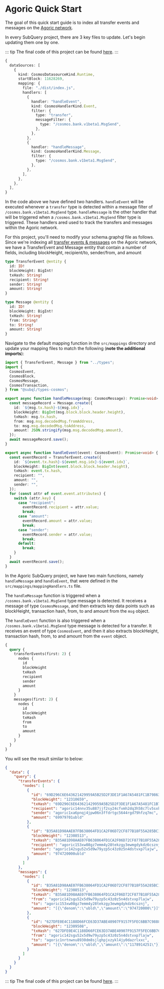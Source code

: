# Agoric Quick Start

The goal of this quick start guide is to index all transfer events and messages on the [Agoric network](https://agoric.com/).

<!-- @include: ../snippets/cosmos-quickstart-reference.md -->

In every SubQuery project, there are 3 key files to update. Let's begin updating them one by one.

::: tip
The final code of this project can be found [here](https://github.com/subquery/cosmos-subql-starter/tree/main/Agoric/agoric-starter).
:::

<!-- @include: ../snippets/cosmos-manifest-intro.md#level2 -->

```ts
{
  dataSources: [
    {
      kind: CosmosDatasourceKind.Runtime,
      startBlock: 11628269,
      mapping: {
        file: "./dist/index.js",
        handlers: [
          {
            handler: "handleEvent",
            kind: CosmosHandlerKind.Event,
            filter: {
              type: "transfer",
              messageFilter: {
                type: "/cosmos.bank.v1beta1.MsgSend",
              },
            },
          },
          {
            handler: "handleMessage",
            kind: CosmosHandlerKind.Message,
            filter: {
              type: "/cosmos.bank.v1beta1.MsgSend",
            },
          },
        ],
      },
    },
  ],
}
```

In the code above we have defined two handlers. `handleEvent` will be executed whenever a `transfer` type is detected within a message filter of `/cosmos.bank.v1beta1.MsgSend` type. `handleMessage` is the other handler that will be triggered when a `/cosmos.bank.v1beta1.MsgSend` filter type is triggered. These handlers ared used to track the transfers and messages within the Agoric network.

<!-- @include: ../snippets/cosmos-manifest-note.md -->

<!-- @include: ../snippets/schema-intro-level2.md -->

For this project, you'll need to modify your schema.graphql file as follows. Since we're indexing all [transfer events & messages](https://agoric.explorers.guru/transaction/69D296C6E643621429959A5B25D2F3DE1F1A67A5481FC1B7986322DBEA61BF8D) on the Agoric network, we have a TransferEvent and Message entity that contain a number of fields, including blockHeight, recipient/to, sender/from, and amount

```graphql
type TransferEvent @entity {
  id: ID!
  blockHeight: BigInt!
  txHash: String!
  recipient: String!
  sender: String!
  amount: String!
}

type Message @entity {
  id: ID!
  blockHeight: BigInt!
  txHash: String!
  from: String!
  to: String!
  amount: String!
}
```

<!-- @include: ../snippets/note-on-entity-relationships.md -->

<!-- @include: ../snippets/cosmos-codegen.md -->

<!-- @include: ../snippets/schema-note.md -->

<!-- @include: ../snippets/mapping-intro-level2.md -->

Navigate to the default mapping function in the `src/mappings` directory and update your mapping files to match the following (**note the additional imports**):

```ts
import { TransferEvent, Message } from "../types";
import {
  CosmosEvent,
  CosmosBlock,
  CosmosMessage,
  CosmosTransaction,
} from "@subql/types-cosmos";

export async function handleMessage(msg: CosmosMessage): Promise<void> {
  const messageRecord = Message.create({
    id: `${msg.tx.hash}-${msg.idx}`,
    blockHeight: BigInt(msg.block.block.header.height),
    txHash: msg.tx.hash,
    from: msg.msg.decodedMsg.fromAddress,
    to: msg.msg.decodedMsg.toAddress,
    amount: JSON.stringify(msg.msg.decodedMsg.amount),
  });
  await messageRecord.save();
}

export async function handleEvent(event: CosmosEvent): Promise<void> {
  const eventRecord = TransferEvent.create({
    id: `${event.tx.hash}-${event.msg.idx}-${event.idx}`,
    blockHeight: BigInt(event.block.block.header.height),
    txHash: event.tx.hash,
    recipient: "",
    amount: "",
    sender: "",
  });
  for (const attr of event.event.attributes) {
    switch (attr.key) {
      case "recipient":
        eventRecord.recipient = attr.value;
        break;
      case "amount":
        eventRecord.amount = attr.value;
        break;
      case "sender":
        eventRecord.sender = attr.value;
        break;
      default:
        break;
    }
  }
  await eventRecord.save();
}
```

In the Agoric SubQuery project, we have two main functions, namely `handleMessage` and `handleEvent`, that were defined in the `src/mappings/mappingHandlers.ts` file.

The `handleMessage` function is triggered when a `/cosmos.bank.v1beta1.MsgSend` type message is detected. It receives a message of type `CosmosMessage`, and then extracts key data points such as blockHeight, transaction hash, from, to and amount from the `msg` object.

The `handleEvent` function is also triggered when a `/cosmos.bank.v1beta1.MsgSend` type message is detected for a transfer. It receives an event of type `CosmosEvent`, and then it also extracts blockHeight, transaction hash, from, to and amount from the `event` object.

<!-- @include: ../snippets/cosmos-mapping-note.md -->

<!-- @include: ../snippets/build.md -->

<!-- @include: ../snippets/run-locally.md -->

<!-- @include: ../snippets/query-intro.md -->

```graphql
{
  query {
    transferEvents(first: 2) {
      nodes {
        id
        blockHeight
        txHash
        recipient
        sender
        amount
      }
    }
    messages(first: 2) {
      nodes {
        id
        blockHeight
        txHash
        from
        to
        amount
      }
    }
  }
}
```

You will see the result similar to below:

```json
{
  "data": {
    "query": {
      "transferEvents": {
        "nodes": [
          {
            "id": "69D296C6E643621429959A5B25D2F3DE1F1A67A5481FC1B7986322DBEA61BF8D-0-217",
            "blockHeight": "12310659",
            "txHash": "69D296C6E643621429959A5B25D2F3DE1F1A67A5481FC1B7986322DBEA61BF8D",
            "recipient": "agoric14nnv35u887jjf2sy24cfvmh2dq3h58c7lv5sxk",
            "sender": "agoric1xa6pnqj4jpw06n3ffdrtgc5644rgd79hfzq7mc",
            "amount": "69979701ubld"
          },
          {
            "id": "B35A81D98AAE07FB638064FD1CA2F06D72CF877B18F55A285BC162F321A2FF16-0-218",
            "blockHeight": "12308513",
            "txHash": "B35A81D98AAE07FB638064FD1CA2F06D72CF877B18F55A285BC162F321A2FF16",
            "recipient": "agoric153xw08gz7emm4y28tekzgy3ewmgdykdz6csznj",
            "sender": "agoric142sgu52x5d9w79yzp5c43z0z5n4dstvxp7lajw",
            "amount": "974720000ubld"
          }
        ]
      },
      "messages": {
        "nodes": [
          {
            "id": "B35A81D98AAE07FB638064FD1CA2F06D72CF877B18F55A285BC162F321A2FF16-0",
            "blockHeight": "12308513",
            "txHash": "B35A81D98AAE07FB638064FD1CA2F06D72CF877B18F55A285BC162F321A2FF16",
            "from": "agoric142sgu52x5d9w79yzp5c43z0z5n4dstvxp7lajw",
            "to": "agoric153xw08gz7emm4y28tekzgy3ewmgdykdz6csznj",
            "amount": "[{\"denom\":\"ubld\",\"amount\":\"974720000\"}]"
          },
          {
            "id": "627DFE0E4C1188D66FCE63D37ABE40907F9157F5FEC6BB7C98888629E12AFDAE-0",
            "blockHeight": "12309508",
            "txHash": "627DFE0E4C1188D66FCE63D37ABE40907F9157F5FEC6BB7C98888629E12AFDAE",
            "from": "agoric142sgu52x5d9w79yzp5c43z0z5n4dstvxp7lajw",
            "to": "agoric1nrtnwnu8930dm8sjlghpjxzykl4jy0dazrlxxc",
            "amount": "[{\"denom\":\"ubld\",\"amount\":\"1178914251\"}]"
          }
        ]
      }
    }
  }
}
```

::: tip
The final code of this project can be found [here](https://github.com/subquery/cosmos-subql-starter/tree/main/Agoric/agoric-starter).
:::

<!-- @include: ../snippets/whats-next.md -->
